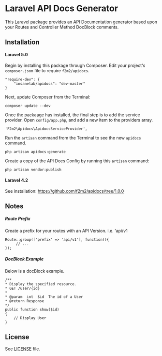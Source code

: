
# Laravel API Docs Generator

This Laravel package provides an API Documentation generator based upon your Routes and Controller Method DocBlock comments.

## Installation

#### Laravel 5.0

Begin by installing this package through Composer. Edit your project's `composer.json` file to require `f2m2/apidocs`.

    "require-dev": {
        "insanelab/apidocs": "dev-master"
    }

Next, update Composer from the Terminal:

    composer update --dev

Once the packaage has installed, the final step is to add the service provider. Open `config/app.php`, and add a new item to the providers array.

    'F2m2\Apidocs\ApidocsServiceProvider',

Run the `artisan` command from the Terminal to see the new `apidocs` command.

    php artisan apidocs:generate

Create a copy of the API Docs Config by running this `artisan` command:

    php artisan vendor:publish


#### Laravel 4.2

See installation:
https://github.com/f2m2/apidocs/tree/1.0.0


Notes
-------

##### Route Prefix

Create a prefix for your routes with an API Version.  i.e. 'api/v1

    Route::group(['prefix' => 'api/v1'], function(){
         // ...
    });

##### DocBlock Example
Below is a docBlock example.

    /**
    * Display the specified resource.
    * GET /user/{id}
    *
    * @param  int  $id  The id of a User
    * @return Response
    */
    public function show($id)
    {
        // Display User
    }

License
-------

See [LICENSE](LICENSE.md) file.

